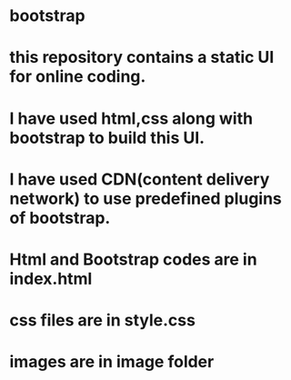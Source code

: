 #  bootstrap
# this repository contains a static UI for online coding.
# I have used html,css along with bootstrap to build this UI.
# I have used CDN(content delivery network) to use predefined plugins of bootstrap.
# Html and Bootstrap codes are in index.html
# css files are in style.css
# images are in image folder
